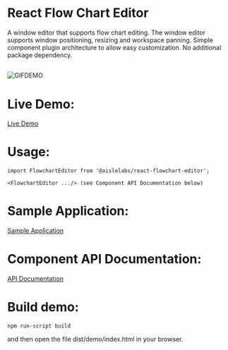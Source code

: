 # React Flow Chart Editor
A window editor that supports flow chart editing. The window editor supports window positioning,
resizing and workspace panning. Simple component plugin architecture to allow easy customization.
No additional package dependency. 

##
![GIFDEMO](https://i.ibb.co/PMzb219/ezgif-com-resize.gif)


# Live Demo:
[Live Demo](http://data.aislelabs.com/demo/index.html)

# Usage: 
```
import FlowchartEditor from '@aislelabs/react-flowchart-editor';

<FlowchartEditor .../> (see Component API Documentation below)
```

# Sample Application:
[Sample Application](https://github.com/aislelabs/react-flowchart-editor/blob/master/src/demo/App.js)

# Component API Documentation:
[API Documentation](https://github.com/aislelabs/react-flowchart-editor/blob/master/src/AlWindowEditor.js#L1249)

 
# Build demo:
```
npm run-script build
```
and then open the file dist/demo/index.html in your browser.
